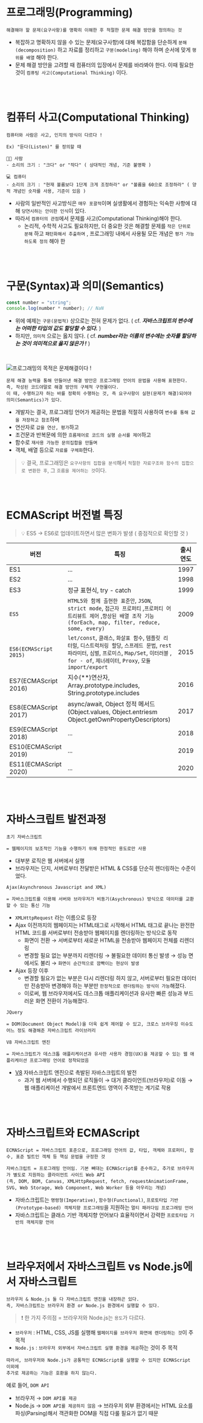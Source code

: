 # 프로그래밍(Programming)

```
해결해야 할 문제(요구사항)를 명확히 이해한 후 적절한 문제 해결 방안을 정의하는 것
```

- 복잡하고 명확하지 않을 수 있는 문제(요구사항)에 대해 복잡함을 단순하게 `분해(decomposition)` 하고 자료를 정리하고 `구분(modeling)` 해야 하며 순서에 맞게 `행위를 배열` 해야 한다.
- 문제 해결 방안을 고려할 때 컴퓨터의 입장에서 문제를 바라봐야 한다. 이때 필요한 것이 `컴퓨팅 사고(Computational Thinking)` 이다.

<br />
<br />

# 컴퓨터 사고(Computational Thinking)

```
컴퓨터와 사람은 사고, 인지의 방식이 다르다 !
```

```
Ex) "듣다(Listen)" 를 정의할 때

👨‍🦱 사람
- 소리의 크기 : "크다" or "작다" ( 상대적인 개념, 기준 불명확 )

💻 컴퓨터
- 소리의 크기 : "현재 볼륨보다 1단계 크게 조정하라" or "볼륨을 60으로 조정하라" ( 양적 개념인 숫자를 사용, 기준이 있음 )
```

- 사람의 일반적인 사고방식은 `매우 포괄적`이며 실생활에서 경험하는 익숙한 사항에 대해 `당연시하는 안이한 인식`이 있다.
- 따라서 `컴퓨터의 관점`에서 문제를 사고(Computational Thinking)해야 한다.
  - 논리적, 수학적 사고도 필요하지만, 더 중요한 것은 해결할 문제를 `작은 단위로 분해` 하고 `패턴화해서 추출하며` , 프로그래밍 내에서 사용될 모든 개념은 `평가 가능하도록 정의` 해야 한

<br />
<br />

# 구문(Syntax)과 의미(Semantics)

```jsx
const number = "string";
console.log(number * number); // NaN
```

- 위에 예제는 `구문(문법적)` 상으로는 전혀 문제가 없다. ( cf. **_자바스크립트의 변수에는 어떠한 타입의 값도 할당할 수 있다._** )
- 하지만, `의미적` 으로는 옳지 않다. ( cf. **_number라는 이름의 변수에는 숫자를 할당하는 것이 의미적으로 옳지 않은가 !_** )

<br>

![프로그래밍의 목적은 문제해결이다 !](https://poiemaweb.com/img/coding.png)

```
문제 해결 능력을 통해 만들어낸 해결 방안은 프로그래밍 언어의 문법을 사용해 표현한다. 즉, 작성된 코드야말로 해결 방안의 구체적 구현물이다.
이 때, 수행하고자 하는 바를 정확히 수행하는 것, 즉 요구사항이 실현(문제가 해결)되어야 의미(Semantics)가 있다.
```

- 개발자는 결국, 프로그래밍 언어가 제공하는 문법을 적절히 사용하여 `변수를 통해 값을 저장하고 참조`하며
- 연산자로 `값을 연산, 평가`하고
- 조건문과 반복문에 의한 `흐름제어로 코드의 실행 순서를 제어`하고
- 함수로 `재사용 가능한 문의집합을 만들며`
- 객체, 배열 등으로 `자료를 구체화`한다.

> 💡 결국, 프로그래밍은 `요구사항의 집합을 분석`해서 `적절한 자료구조와 함수의 집합으로 변환한 후`, 그 `흐름을 제어하는 것`이다.

<br>
<br>

# ECMAScript 버전별 특징

> 💡 ES5 → ES6로 업데이트하면서 많은 변화가 발생 ( 중점적으로 확인할 것 )

| 버전                   | 특징                                                                                                                                                                                                              | 출시 연도 |
| ---------------------- | ----------------------------------------------------------------------------------------------------------------------------------------------------------------------------------------------------------------- | --------- |
| ES1                    | ...                                                                                                                                                                                                               | 1997      |
| ES2                    | ...                                                                                                                                                                                                               | 1998      |
| ES3                    | 정규 표현식, try - catch                                                                                                                                                                                          | 1999      |
| `ES5`                  | `HTML5와 함께 출현한 표준안`, `JSON`, `strict mode`, `접근자 프로퍼티` ,`프로퍼티 어트리뷰트 제어` ,`향상된 배열 조작 기능(forEach, map, filter, reduce, some, every)`                                            | 2009      |
| `ES6(ECMAScript 2015)` | `let/const`, `클래스`, `화살표 함수`, `템플릿 리터럴`, `디스트럭처링 할당`, `스프레드 문법`, `rest 파라미터`, `심벌`, `프로미스`, `Map/Set`, `이터러블` , `for - of`, `제너레이터`, `Proxy`, `모듈 import/export` | 2015      |
| ES7(ECMAScript 2016)   | 지수(\*\*)연산자, Array.prototype.includes, String.prototype.includes                                                                                                                                             | 2016      |
| ES8(ECMAScript 2017)   | async/await, Object 정적 메서드 (Object.values, Object.entriesm Object.getOwnPropertyDescriptors)                                                                                                                 | 2017      |
| ES9(ECMAScript 2018)   | ...                                                                                                                                                                                                               | 2018      |
| ES10(ECMAScript 2019)  | ...                                                                                                                                                                                                               | 2019      |
| ES11(ECMAScript 2020)  | ...                                                                                                                                                                                                               | 2020      |

<br>
<br>

# 자바스크립트 발전과정

```
초기 자바스크립트

= 웹페이지의 보조적인 기능을 수행하기 위해 한정적인 용도로만 사용
```

- 대부분 로직은 웹 서버에서 실행
- 브라우저는 단지, 서버로부터 전달받은 HTML & CSS를 단순히 렌더링하는 수준이었다.

```
Ajax(Asynchronous Javascript and XML)

= 자바스크립트를 이용해 서버와 브라우저가 비동기(Asychronous) 방식으로 데이터를 교환할 수 있는 통신 기능
```

- `XMLHttpRequest` 라는 이름으로 등장
- Ajax 이전까지의 웹페이지는 HTML태그로 시작해서 HTML 태그로 끝나는 완전한 HTML 코드를 서버로부터 전송받아 웹페이지를 렌더링하는 방식으로 동작
  - 화면이 전환 → 서버로부터 새로운 HTML을 전송받아 웹페이지 전체를 리렌더링
  - 변경할 필요 없는 부분까지 리렌더링 → 불필요한 데이터 통신 발생 → 성능 면에서도 불리 → `화면이 순간적으로 깜빡이는 현상이 발생`
- Ajax 등장 이후
  - 변경할 필요가 없는 부분은 다시 리렌더링 하지 않고, 서버로부터 필요한 데이터만 전송받아 변경해야 하는 부분만 `한정적으로 렌더링하는 방식이 가능`해졌다.
  - 이로써, 웹 브라우저에서도 데스크톱 애플리케이션과 유사한 빠른 성능과 부드러운 화면 전환이 가능해졌다.

```
JQuery

= DOM(Document Object Model)을 더욱 쉽게 제어할 수 있고, 크로스 브라우징 이슈도 어느 정도 해결해준 자바스크립트 라이브러리
```

```
V8 자바스크립트 엔진

= 자바스크립트가 데스크톱 애플리케이션과 유사한 사용자 경험(UX)을 제공할 수 있는 웹 애플리케이션 프로그래밍 언어로 정착되었음
```

- [V8](https://ko.wikipedia.org/wiki/V8_%EC%9E%90%EB%B0%94%EC%8A%A4%ED%81%AC%EB%A6%BD%ED%8A%B8_%EC%97%94%EC%A7%84) 자바스크립트 엔진으로 촉발된 자바스크립트의 발전
  - 과거 웹 서버에서 수행되던 로직들이 → 대거 클라이언트(브라우저)로 이동 → 웹 애플리케이션 개발에서 프론트엔드 영역이 주목받는 계기로 작용

<br>
<br>

# 자바스크립트와 ECMAScript

```
ECMAScript = 자바스크립트 표준으로, 프로그래밍 언어의 값, 타입, 객체와 프로퍼티, 함수, 표준 빌트인 객체 등 핵심 문법을 규정한 것
```

```
자바스크립트 = 프로그래밍 언어임. 기본 뼈대는 ECMAScript를 준수하고, 추가로 브라우저가 별도로 지원하는 클라이언트 사이드 Web API
(즉, DOM, BOM, Canvas, XMLHttpRequest, fetch, requestAnimationFrame, SVG, Web Storage, Web Component, Web Worker 등을 아우리는 개념)
```

- 자바스크립트는 `명령형(Imperative)`, `함수형(Functional)`, `프로토타입 기반(Prototype-based) 객체지향 프로그래밍`을 지원하는 `멀티 패러다임 프로그래밍 언어`
- 자바스크립트는 클래스 기반 객체지향 언어보다 효율적이면서 강력한 `프로토타입 기반의 객체지향 언어`

<br>
<br>

# 브라우저에서 자바스크립트 vs Node.js에서 자바스크립트

```
브라우저 & Node.js 둘 다 자바스크립트 엔진을 내장하곤 있다.
즉, 자바스크립트는 브라우저 환경 or Node.js 환경에서 실행할 수 있다.
```

> ❗ 한 가지 주의점 = 브라우저와 Node.js는 `용도`가 다르다.

- `브라우저` : HTML, CSS, JS를 실행해 `웹페이지를 브라우저 화면에 렌더링하는 것`이 주 목적
- `Node.js` : `브라우저 외부에서 자바스크립트 실행 환경을 제공`하는 것이 주 목적

```
따라서, 브라우저와 Node.js가 공통적인 ECMAScript를 실행할 수 있지만 ECMAScript 이외에
추가로 제공하는 기능은 호환을 하지 않는다.
```

예로 들어, `DOM API`

- 브라우저 → `DOM API를 제공`
- Node.js → `DOM API를 제공하지 않음` → 브라우저 외부 환경에서는 HTML 요소를 파싱(Parsing)해서 객관화한 DOM을 직접 다룰 필요가 없기 때문

